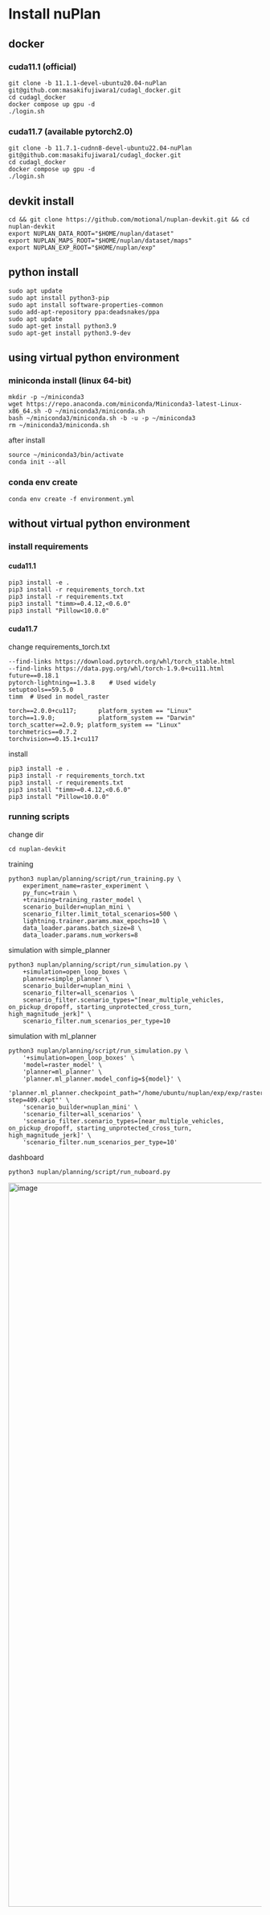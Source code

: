 # Install nuPlan
## docker 
### cuda11.1 (official)
```
git clone -b 11.1.1-devel-ubuntu20.04-nuPlan git@github.com:masakifujiwara1/cudagl_docker.git
cd cudagl_docker
docker compose up gpu -d
./login.sh
```
### cuda11.7 (available pytorch2.0)
```
git clone -b 11.7.1-cudnn8-devel-ubuntu22.04-nuPlan git@github.com:masakifujiwara1/cudagl_docker.git
cd cudagl_docker
docker compose up gpu -d
./login.sh
```

## devkit install
```
cd && git clone https://github.com/motional/nuplan-devkit.git && cd nuplan-devkit
export NUPLAN_DATA_ROOT="$HOME/nuplan/dataset"
export NUPLAN_MAPS_ROOT="$HOME/nuplan/dataset/maps"
export NUPLAN_EXP_ROOT="$HOME/nuplan/exp"
```

## python install
```
sudo apt update
sudo apt install python3-pip
sudo apt install software-properties-common
sudo add-apt-repository ppa:deadsnakes/ppa
sudo apt update
sudo apt-get install python3.9
sudo apt-get install python3.9-dev
```

## using virtual python environment
### miniconda install (linux 64-bit)
```
mkdir -p ~/miniconda3
wget https://repo.anaconda.com/miniconda/Miniconda3-latest-Linux-x86_64.sh -O ~/miniconda3/miniconda.sh
bash ~/miniconda3/miniconda.sh -b -u -p ~/miniconda3
rm ~/miniconda3/miniconda.sh
```
after install
```
source ~/miniconda3/bin/activate
conda init --all
```

### conda env create
```
conda env create -f environment.yml
```

## without virtual python environment
### install requirements
#### cuda11.1
```
pip3 install -e .
pip3 install -r requirements_torch.txt
pip3 install -r requirements.txt
pip3 install "timm>=0.4.12,<0.6.0"
pip3 install "Pillow<10.0.0"
```
#### cuda11.7
change requirements_torch.txt
```
--find-links https://download.pytorch.org/whl/torch_stable.html
--find-links https://data.pyg.org/whl/torch-1.9.0+cu111.html
future==0.18.1
pytorch-lightning==1.3.8    # Used widely
setuptools==59.5.0
timm  # Used in model_raster

torch==2.0.0+cu117;      platform_system == "Linux"
torch==1.9.0;            platform_system == "Darwin"
torch_scatter==2.0.9; platform_system == "Linux"
torchmetrics==0.7.2
torchvision==0.15.1+cu117
```
install
```
pip3 install -e .
pip3 install -r requirements_torch.txt
pip3 install -r requirements.txt
pip3 install "timm>=0.4.12,<0.6.0"
pip3 install "Pillow<10.0.0"
```

### running scripts
change dir
```
cd nuplan-devkit
```
training
```
python3 nuplan/planning/script/run_training.py \
    experiment_name=raster_experiment \
    py_func=train \
    +training=training_raster_model \
    scenario_builder=nuplan_mini \
    scenario_filter.limit_total_scenarios=500 \
    lightning.trainer.params.max_epochs=10 \
    data_loader.params.batch_size=8 \
    data_loader.params.num_workers=8
```
simulation with simple_planner
```
python3 nuplan/planning/script/run_simulation.py \
    +simulation=open_loop_boxes \
    planner=simple_planner \
    scenario_builder=nuplan_mini \
    scenario_filter=all_scenarios \
    scenario_filter.scenario_types="[near_multiple_vehicles, on_pickup_dropoff, starting_unprotected_cross_turn, high_magnitude_jerk]" \
    scenario_filter.num_scenarios_per_type=10
```
simulation with ml_planner
```
python3 nuplan/planning/script/run_simulation.py \
    '+simulation=open_loop_boxes' \
    'model=raster_model' \
    'planner=ml_planner' \
    'planner.ml_planner.model_config=${model}' \
    'planner.ml_planner.checkpoint_path="/home/ubuntu/nuplan/exp/exp/raster_experiment/raster_model/2025.10.06.16.45.38/best_model/epoch=9-step=409.ckpt"' \
    'scenario_builder=nuplan_mini' \
    'scenario_filter=all_scenarios' \
    'scenario_filter.scenario_types=[near_multiple_vehicles, on_pickup_dropoff, starting_unprotected_cross_turn, high_magnitude_jerk]' \
    'scenario_filter.num_scenarios_per_type=10'
```
dashboard
```
python3 nuplan/planning/script/run_nuboard.py
```
<img width="2560" height="1440" alt="image" src="https://github.com/user-attachments/assets/735ff440-af3c-49be-b922-79104fdd6159" />

